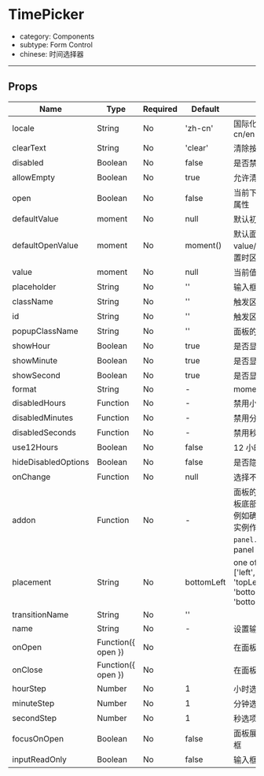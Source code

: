 # TimePicker

- category: Components
- subtype: Form Control
- chinese: 时间选择器

---

## Props

| Name | Type | Required | Default | Comments |
|---|---|---|---|---|
| locale                  | String              |  No  | 'zh-cn' | 国际化，枚举值 zh-cn/en-us | 
| clearText               | String              |  No  | 'clear' | 清除按钮的文字提示 |
| disabled                | Boolean             |  No  | false   | 是否禁用 |
| allowEmpty              | Boolean             |  No  | true | 允许清空 |
| open                    | Boolean             |  No  | false | 当前下拉展开的状态，受控属性 |
| defaultValue            | moment              |  No  | null | 默认初始值，非受控属性 |
| defaultOpenValue        | moment              |  No  | moment() | 默认面板值，用于没有设置 value/defaultValue 时，设置时区、语言 |
| value                   | moment              |  No  | null | 当前值 |
| placeholder             | String              |  No  | '' | 输入框占位符 |
| className               | String              |  No  | '' |  触发区域的 className|
| id                      | String              |  No  | '' |  触发区域的 id |
| popupClassName          | String              |  No  | '' | 面板的 className |
| showHour                | Boolean             |  No  | true |  是否显示小时 |
| showMinute              | Boolean             |  No  | true | 是否显示分钟 |
| showSecond              | Boolean             |  No  | true | 是否显示秒 |
| format                  | String              |  No  | - | moment format |
| disabledHours           | Function            |  No  | - | 禁用小时回调 |
| disabledMinutes         | Function            |  No  | - | 禁用分钟回调 |
| disabledSeconds         | Function            |  No  | - | 禁用秒回调 |
| use12Hours              | Boolean             |  No  | false | 12 小时显示模式 |
| hideDisabledOptions     | Boolean             |  No  | false | 是否隐藏被禁用的选项 |
| onChange                | Function            |  No  | null | 选择不同的值触发 |
| addon                   | Function            |  No  | - |  面板的渲染回调，用于在面板底部渲染一些其他元素，例如确认按钮，接受 panel 实例作为参数，可以使用 `panel.close()` 来关闭 panel|
| placement               | String              |  No  | bottomLeft | one of ['left','right','top','bottom', 'topLeft', 'topRight', 'bottomLeft', 'bottomRight'] |
| transitionName          | String              |  No  | ''  |  |
| name                    | String              |  No  | - | 设置输入框的 name 属性 |
| onOpen                  | Function({ open })  |  No  |   | 在面板展开时调用     |
| onClose                 | Function({ open })  |  No  |   | 在面板收起时调用     |
| hourStep                | Number              |  No  | 1 | 小时选项间隔  |
| minuteStep              | Number              |  No  | 1 | 分钟选项间隔 |
| secondStep              | Number              |  No  | 1 | 秒选项间隔 |
| focusOnOpen             | Boolean             |  No  | false | 面板展开时自动聚焦到输入框 |
| inputReadOnly           | Boolean             |  No  | false | 输入框只读 |
